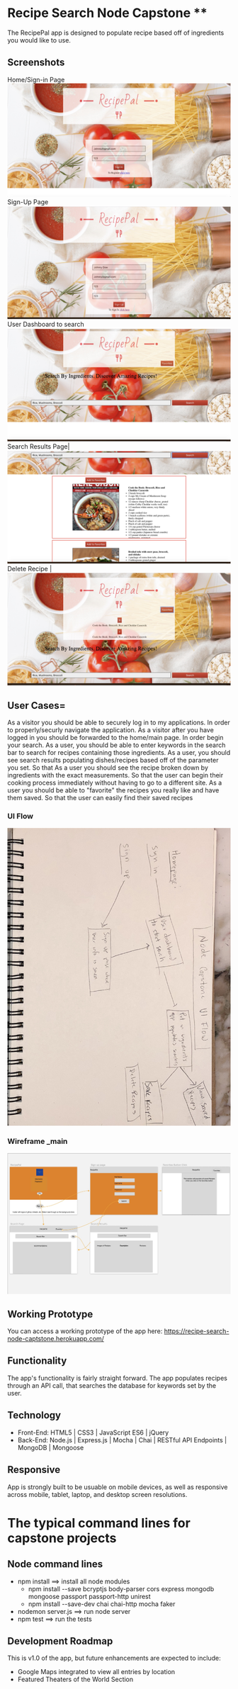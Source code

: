# Recipe Search Node Capstone **

The RecipePal app is designed to populate recipe based off of ingredients you would like to use.

## Screenshots

Home/Sign-in Page
![Home/Sign-In Page](https://github.com/PantherPat/recipe-search-node-captstone/blob/master/github-images/sign-in-page.jpg)  
Sign-Up Page
![Sign-Up Page](https://github.com/PantherPat/recipe-search-node-captstone/blob/master/github-images/Sign-up-page.jpg)
User Dashboard to search
![Search Page](https://github.com/PantherPat/recipe-search-node-captstone/blob/master/github-images/search-page.jpg)
Search Results Page|
![Search Results ](https://github.com/PantherPat/recipe-search-node-captstone/blob/master/github-images/SearchResults.jpg)
Delete Recipe |
![Favorited Recipe](https://github.com/PantherPat/recipe-search-node-captstone/blob/master/github-images/DeletePage.jpg)

## User Cases=
As a visitor you should be able to securely log in to my applications. In order to properly/securly navigate the application.
As a visitor after you have logged in you should be forwarded to the home/main page. In order begin your search.
As a user, you should be able to enter keywords in the search bar to search for recipes containing those ingredients.
As a user, you should see search results populating dishes/recipes based off of the parameter you set. So that 
As a user you should see the recipe broken down by ingredients with the exact measurements. So that the user can begin their cooking process immediately without having to go to a different site.
As a user you should be able to "favorite" the recipes you really like and have them saved. So that the user can easily find their saved recipes




### UI Flow
![UI Flow handwritten draft](https://github.com/PantherPat/recipe-search-node-captstone/blob/master/github-images/UI-flow.jpg)

### Wireframe _main
![Wireframe _Main](https://github.com/PantherPat/recipe-search-node-captstone/blob/master/github-images/Wireframe.jpg)

## Working Prototype
You can access a working prototype of the app here: https://recipe-search-node-captstone.herokuapp.com/

## Functionality
The app's functionality is fairly straight forward. The app populates recipes through an API call, that searches the database for keywords set by the user.


## Technology
* Front-End: HTML5 | CSS3 | JavaScript ES6 | jQuery
* Back-End: Node.js | Express.js | Mocha | Chai | RESTful API Endpoints | MongoDB | Mongoose



## Responsive
App is strongly built to be usuable on mobile devices, as well as responsive across mobile, tablet, laptop, and desktop screen resolutions.

#  The typical command lines for capstone projects

## Node command lines
* npm install ==> install all node modules
    * npm install --save bcryptjs body-parser cors express mongodb mongoose passport passport-http unirest
    * npm install --save-dev chai chai-http mocha faker
* nodemon server.js ==> run node server
* npm test ==> run the tests

## Development Roadmap
This is v1.0 of the app, but future enhancements are expected to include:
* Google Maps integrated to view all entries by location
* Featured Theaters of the World Section
